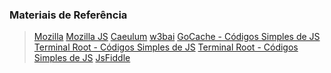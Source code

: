 ### Materiais de Referência
> [Mozilla](https://developer.mozilla.org/pt-BR/)
> [Mozilla JS](https://developer.mozilla.org/pt-BR/docs/Web/JavaScript)
> [Caeulum](https://www.caelum.com.br/apostila-html-css-javascript/javascript-e-interatividade-na-web/#dom-sua-pgina-no-mundo-javascript)
> [w3bai](http://www.w3bai.com/pt/)
> [GoCache - Códigos Simples de JS](https://www.gocache.com.br/jquery/aprendendo-a-usar-jquery-exemplos/)
> [Terminal Root - Códigos Simples de JS](http://terminalroot.com.br/2011/11/alguns-codigos-simples-de-javascript.html)
> [Terminal Root - Códigos Simples de JS](http://terminalroot.com.br/2016/12/alguns-codigos-simples-de-javascript-2.html) 
> [JsFiddle](https://jsfiddle.net/)